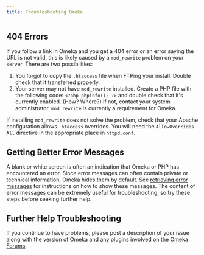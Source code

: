 ```yaml
---
title: Troubleshooting Omeka
---
```


404 Errors
-------------------------------------------------------------

If you follow a link in Omeka and you get a 404 error or an error saying the URL is not valid, this is likely caused by a `mod_rewrite` problem on your server. There are two possibilities:

1.  You forgot to copy the `.htaccess` file when FTPing your install. Double check that it transferred properly.
2.  Your server may not have `mod_rewrite` installed. Create a PHP file with the following code: `<?php phpinfo(); ?>` and double check that it's currently enabled. (How? Where?) If not, contact your system administrator. `mod_rewrite` is currently a requirement for Omeka.

If installing `mod_rewrite` does not solve the problem, check that your Apache configuration allows `.htaccess` overrides. You will need the `AllowOverrides All` directive in the appropriate place in `httpd.conf`.

Getting Better Error Messages
---------------------------------------------------------------
A blank or white screen is often an indication that Omeka or PHP has encountered an error. Since error messages can often contain private or technical information, Omeka hides them by default. See [retrieving error messages](Retrieving_error_messages.md) for instructions on how to show these messages. The content of error messages can be extremely useful for troubleshooting, so try these steps before seeking further help.

Further Help Troubleshooting
----------------------------------------------------------
If you continue to have problems, please post a description of your issue along with the version of Omeka and any plugins involved on the [Omeka Forums](http://forum.omeka.org). 
